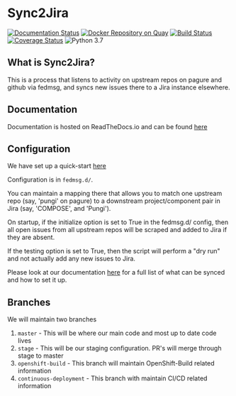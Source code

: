 # Sync2Jira

[![Documentation Status](https://readthedocs.org/projects/sync2jira/badge/?version=master)](https://sync2jira.readthedocs.io/en/master/?badge=master)
[![Docker Repository on Quay](https://quay.io/repository/redhat-aqe/sync2jira/status "Docker Repository on Quay")](https://quay.io/repository/redhat-aqe/sync2jira)
[![Build Status](https://travis-ci.org/sidpremkumar/Sync2Jira.svg?branch=master)](https://travis-ci.org/sidpremkumar/Sync2Jira)
[![Coverage Status](https://coveralls.io/repos/github/sidpremkumar/Sync2Jira/badge.svg?branch=master)](https://coveralls.io/github/sidpremkumar/Sync2Jira?branch=master)
![Python 3.7](https://img.shields.io/badge/python-3.7-blue.svg)
## What is Sync2Jira?
This is a process that listens to activity on upstream repos on pagure and
github via fedmsg, and syncs new issues there to a Jira instance elsewhere.


## Documentation
Documentation is hosted on ReadTheDocs.io and can be found [here](https://sync2jira.readthedocs.io/en/latest/)

## Configuration

We have set up a quick-start [here](https://sync2jira.readthedocs.io/en/master/quickstart.html)

Configuration is in `fedmsg.d/`.

You can maintain a mapping there that allows you to match one upstream repo (say, 'pungi' on pagure) to a downstream project/component pair in Jira (say, 'COMPOSE', and 'Pungi').

On startup, if the initialize option is set to True in the fedmsg.d/ config, then all open issues from all upstream repos will be scraped and added to Jira if they are absent.

If the testing option is set to True, then the script will perform a "dry run" and not actually add any new issues to Jira.

Please look at our documentation [here](https://sync2jira.readthedocs.io/en/master/config-file.html) for a full list of what can be synced and how to set it up. 

## Branches

We will maintain two branches

1. `master` - This will be where our main code and most up to date code lives
1. `stage` - This will be our staging configuration. PR's will merge through stage to master
1. `openshift-build` - This branch will maintain OpenShift-Build related information
1. `continuous-deployment` - This branch with maintain CI/CD related information